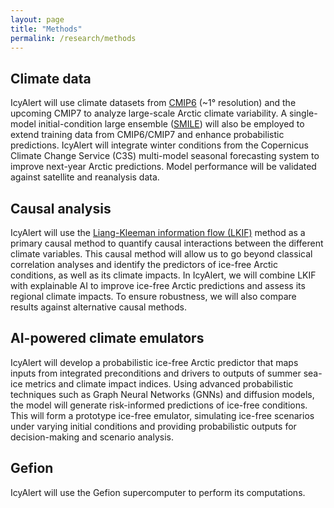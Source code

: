 ```yaml
---
layout: page
title: "Methods"
permalink: /research/methods
---
```


## Climate data

IcyAlert will use climate datasets from [CMIP6](https://doi.org/10.5194/gmd-9-1937-2016) (~1° resolution) and the upcoming CMIP7 to analyze large-scale Arctic climate variability. A single-model initial-condition large ensemble ([SMILE](https://doi.org/10.5194/gmd-18-6341-2025)) will also be employed to extend training data from CMIP6/CMIP7 and enhance probabilistic predictions. IcyAlert will integrate winter conditions from the Copernicus Climate Change Service (C3S) multi-model seasonal forecasting system to improve next-year Arctic predictions. Model performance will be validated against satellite and reanalysis data.

## Causal analysis

IcyAlert will use the [Liang-Kleeman information flow (LKIF)](https://doi.org/10.3390/e23060679) method as a primary causal method to quantify causal interactions between the different climate variables. This causal method will allow us to go beyond classical correlation analyses and identify the predictors of ice-free Arctic conditions, as well as its climate impacts. In IcyAlert, we will combine LKIF with explainable AI to improve ice-free Arctic predictions and assess its regional climate impacts. To ensure robustness, we will also compare results against alternative causal methods.

## AI-powered climate emulators

IcyAlert will develop a probabilistic ice-free Arctic predictor that maps inputs from integrated preconditions and drivers to outputs of summer sea-ice metrics and climate impact indices. Using
advanced probabilistic techniques such as Graph Neural Networks (GNNs) and diffusion models, the model will generate risk-informed predictions of ice-free conditions. This will form a prototype ice-free emulator, simulating ice-free scenarios under varying initial conditions and providing probabilistic outputs for decision-making and scenario analysis.

## Gefion

IcyAlert will use the Gefion supercomputer to perform its computations.
